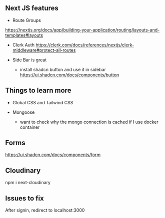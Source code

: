 ## Next JS features

- Route Groups

https://nextjs.org/docs/app/building-your-application/routing/layouts-and-templates#layouts

- Clerk Auth
  https://clerk.com/docs/references/nextjs/clerk-middleware#protect-all-routes

- Side Bar is great
  - install shadcn button and use it in sidebar
    https://ui.shadcn.com/docs/components/button

## Things to learn more

- Global CSS and Tailwind CSS

- Mongoose
  - want to check why the mongo connection is cached if I use docker container

## Forms

https://ui.shadcn.com/docs/components/form

## Cloudinary

npm i next-cloudinary

## Issues to fix

After signin, redirect to localhost:3000
